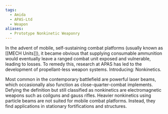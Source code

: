 ```yaml
---
tags:
  - Amida
  - APAS-Ltd
  - Weapon
aliases:
  - Prototype Nonkinetic Weaponry
---
```

In the advent of mobile, self-sustaining combat platforms (usually known as [[MECH Units]]), it became obvious that supplying consumable ammunition would eventually leave a ranged combat unit exposed and vulnerable, leading to losses.
To remedy this, research at APAS has led to the development of propellant-less weapon systems.
Introducing: Nonkinetics.

Most common in the contemporary battlefield are powerful laser beams, which occasionally also function as close-quarter-combat implements. 
Defying the definition but still classified as nonkinetics are electromagnetic weapons such as coilguns and gauss rifles. 
Heavier nonkinetics using particle beams are not suited for mobile combat platforms. Instead, they find applications in stationary fortifications and structures. 